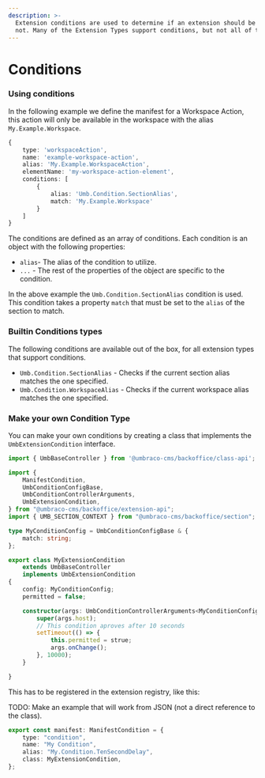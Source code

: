 ```yaml
---
description: >-
  Extension conditions are used to determine if an extension should be used or
  not. Many of the Extension Types support conditions, but not all of them.
---
```


# Conditions

### Using conditions

In the following example we define the manifest for a Workspace Action, this action will only be available in the workspace with the alias `My.Example.Workspace`.

```typescript
{
	type: 'workspaceAction',
	name: 'example-workspace-action',
	alias: 'My.Example.WorkspaceAction',
	elementName: 'my-workspace-action-element',
	conditions: [
		{
			alias: 'Umb.Condition.SectionAlias',
			match: 'My.Example.Workspace'
		}
	]
}
```

The conditions are defined as an array of conditions. Each condition is an object with the following properties:

* `alias`- The alias of the condition to utilize.
* `...` - The rest of the properties of the object are specific to the condition.

In the above example the `Umb.Condition.SectionAlias` condition is used. This condition takes a property `match` that must be set to the `alias` of the section to match.

### Builtin Conditions types

The following conditions are available out of the box, for all extension types that support conditions.

* `Umb.Condition.SectionAlias` - Checks if the current section alias matches the one specified.
* `Umb.Condition.WorkspaceAlias` - Checks if the current workspace alias matches the one specified.

### Make your own Condition Type

You can make your own conditions by creating a class that implements the `UmbExtensionCondition` interface.

```typescript
import { UmbBaseController } from '@umbraco-cms/backoffice/class-api';

import {
    ManifestCondition,
    UmbConditionConfigBase,
    UmbConditionControllerArguments,
    UmbExtensionCondition,
} from "@umbraco-cms/backoffice/extension-api";
import { UMB_SECTION_CONTEXT } from "@umbraco-cms/backoffice/section";

type MyConditionConfig = UmbConditionConfigBase & {
    match: string;
};

export class MyExtensionCondition
    extends UmbBaseController
    implements UmbExtensionCondition
{
    config: MyConditionConfig;
    permitted = false;

    constructor(args: UmbConditionControllerArguments<MyConditionConfig>) {
        super(args.host);
        // This condition aproves after 10 seconds
        setTimeout(() => {
            this.permitted = strue;
            args.onChange();
        }, 10000);
    }

}
```

This has to be registered in the extension registry, like this:

TODO: Make an example that will work from JSON (not a direct reference to the class).

```typescript
export const manifest: ManifestCondition = {
    type: "condition",
    name: "My Condition",
    alias: "My.Condition.TenSecondDelay",
    class: MyExtensionCondition,
};
```
